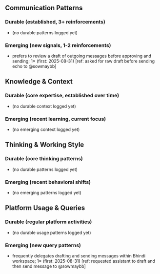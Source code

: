 ## Communication Patterns
### Durable (established, 3+ reinforcements)
- (no durable patterns logged yet)

### Emerging (new signals, 1-2 reinforcements)
- prefers to review a draft of outgoing messages before approving and sending; 1× (first: 2025-08-31) [ref: asked for raw draft before sending echo to @sowmaybb]

## Knowledge & Context
### Durable (core expertise, established over time)
- (no durable context logged yet)

### Emerging (recent learning, current focus)
- (no emerging context logged yet)

## Thinking & Working Style
### Durable (core thinking patterns)
- (no durable patterns logged yet)

### Emerging (recent behavioral shifts)
- (no emerging patterns logged yet)

## Platform Usage & Queries
### Durable (regular platform activities)
- (no durable usage patterns logged yet)

### Emerging (new query patterns)
- frequently delegates drafting and sending messages within Bhindi workspace; 1× (first: 2025-08-31) [ref: requested assistant to draft and then send message to @sowmaybb]
